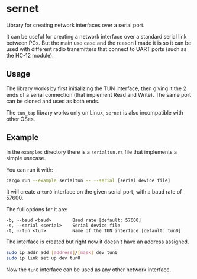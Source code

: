 # sernet

Library for creating network interfaces over a serial port.

It can be useful for creating a network interface over a standard serial link between PCs. But the main use case and the reason I made it is so it can be used with different radio transmitters that connect to UART ports (such as the HC-12 module).

## Usage

The library works by first initializing the TUN interface, then giving it the 2 ends of a serial connection (that implement Read and Write). The same port can be cloned and used as both ends.

The `tun_tap` library works only on Linux, `sernet` is also incompatible with other OSes.

## Example

In the `examples` directory there is a `serialtun.rs` file that implements a simple usecase.

You can run it with:

```bash
cargo run --example serialtun -- --serial [serial device file]
```

It will create a `tun0` interface on the given serial port, with a baud rate of 57600.

The full options for it are:

```
-b, --baud <baud>        Baud rate [default: 57600]
-s, --serial <serial>    Serial device file
-t, --tun <tun>          Name of the TUN interface [default: tun0]
```

The interface is created but right now it doesn't have an address assigned.

```bash
sudo ip addr add [address]/[mask] dev tun0
sudo ip link set up dev tun0
```

Now the `tun0` interface can be used as any other network interface.